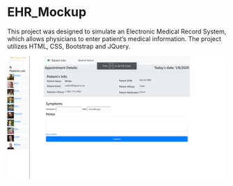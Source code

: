 <h1>EHR_Mockup</h1>
<p>This project was designed to simulate an Electronic Medical Record System,
which allows physicians to enter patient’s medical information. 
The project utilizes HTML, CSS, Bootstrap and JQuery.</p>
<img src="image.png">
